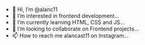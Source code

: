 - 👋 Hi, I’m @alanc11
- 👀 I’m interested in frontend development...
- 🌱 I’m currently learning HTML, CSS and JS...
- 💞️ I’m looking to collaborate on Frontend projects...
- 📫 How to reach me alancast11 on Instagram...

<!---
alanc11/alanc11 is a ✨ special ✨ repository because its `README.md` (this file) appears on your GitHub profile.
You can click the Preview link to take a look at your changes.
--->

